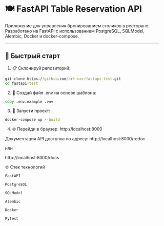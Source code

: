 # 🍽️ FastAPI Table Reservation API

Приложение для управления бронированием столиков в ресторане.  
Разработано на FastAPI с использованием PostgreSQL, SQLModel, Alembic, Docker и docker-compose.

---

## 🚀 Быстрый старт

1. 📋 Склонируй репозиторий:

```cmd
git clone https://github.com/art-nar/fastapi-test.git
cd fastapi-test
```

2. 🔐 Создай файл .env на основе шаблона:

```cmd
copy .env.example .env
```

3. 🐳 Запусти проект:
```cmd
docker-compose up --build
```

4. 🌐 Перейди в браузер:
http://localhost:8000

Документация API доступна по адресу:
http://localhost:8000/redoc

или

http://localhost:8000/docs

⚙️ Стек технологий

    FastAPI

    PostgreSQL

    SQLModel

    Alembic

    Docker

    Pytest
